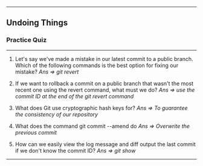 ***
<h2>Undoing Things</h2>
<h3>Practice Quiz</h3>

***

1. Let's say we've made a mistake in our latest commit to a public branch. Which of the following commands is the best option for fixing our mistake?
*Ans => git revert*

2. If we want to rollback a commit on a public branch that wasn't the most recent one using the revert command, what must we do?
*Ans => use the commit ID at the end of the git revert command*

3. What does Git use cryptographic hash keys for?
*Ans => To guarantee the consistency of our repository*

4. What does the command git commit --amend do
*Ans => Overwrite the previous commit*

5. How can we easily view the log message and diff output the last commit if we don't know the commit ID?
*Ans => git show*

***
